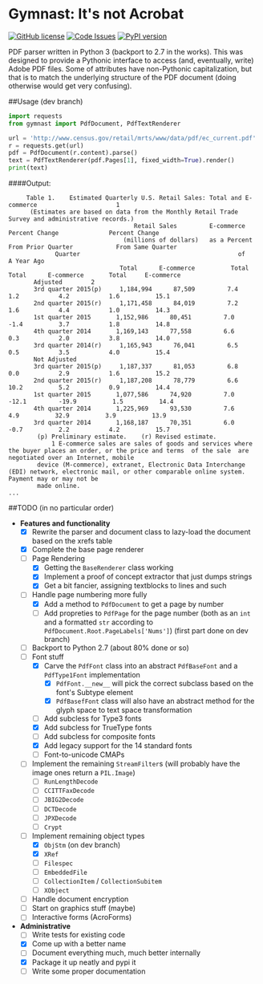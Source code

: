 # Gymnast: It's not Acrobat

[![GitHub license](https://img.shields.io/github/license/mashape/apistatus.svg)](https://github.com/ajmarks/pdf_parser/blob/master/LICENSE) [![Code Issues](https://www.quantifiedcode.com/api/v1/project/d0106c63f4f8467586aae7498f148e94/badge.svg)](https://www.quantifiedcode.com/app/project/d0106c63f4f8467586aae7498f148e94) [![PyPI version](https://badge.fury.io/py/gymnast.svg)](https://badge.fury.io/py/gymnast)

PDF parser written in Python 3 (backport to 2.7 in the works).  This was designed to provide a Pythonic interface to access (and, eventually, write) Adobe PDF files.  Some of attributes have non-Pythonic capitalization, but that is to match the underlying structure of the PDF document (doing otherwise would get very confusing).

##Usage (dev branch)
```python
import requests
from gymnast import PdfDocument, PdfTextRenderer

url = 'http://www.census.gov/retail/mrts/www/data/pdf/ec_current.pdf'
r = requests.get(url)
pdf = PdfDocument(r.content).parse()
text = PdfTextRenderer(pdf.Pages[1], fixed_width=True).render()
print(text)
```

####Output:
```
     Table 1.    Estimated Quarterly U.S. Retail Sales: Total and E-commerce                      1 
      (Estimates are based on data from the Monthly Retail Trade Survey and administrative records.) 
                                   Retail Sales         E-commerce          Percent Change              Percent Change
                                (millions of dollars)   as a Percent      From Prior Quarter            From Same Quarter 
             Quarter                                            of                                         A Year Ago
                               Total      E-commerce          Total      Total      E-commerce       Total     E-commerce 
       Adjusted        2
       3rd quarter 2015(p)     1,184,994      87,509         7.4           1.2           4.2           1.6          15.1
       2nd quarter 2015(r)     1,171,458      84,019         7.2           1.6           4.4           1.0          14.3
       1st quarter 2015       1,152,986      80,451         7.0          -1.4          3.7           1.8          14.8
       4th quarter 2014       1,169,143      77,558         6.6           0.3           2.0           3.8          14.0
       3rd quarter 2014(r)     1,165,943      76,041         6.5           0.5           3.5           4.0          15.4
       Not Adjusted
       3rd quarter 2015(p)     1,187,337      81,053         6.8           0.0           2.9           1.6          15.2
       2nd quarter 2015(r)     1,187,208      78,779         6.6          10.2          5.2           0.9          14.4
       1st quarter 2015       1,077,586      74,920         7.0          -12.1         -19.9          1.5          14.4
       4th quarter 2014       1,225,969      93,530         7.6           4.9          32.9          3.9          13.9
       3rd quarter 2014       1,168,187      70,351         6.0          -0.7          2.2           4.2          15.7
        (p) Preliminary estimate.    (r) Revised estimate.  
            1 E-commerce sales are sales of goods and services where  the buyer places an order, or the price and terms  of the sale  are negotiated over an Internet, mobile 
        device (M-commerce), extranet, Electronic Data Interchange (EDI) network, electronic mail, or other comparable online system. Payment may or may not be 
        made online.
...
```


##TODO (in no particular order)
- **Features and functionality**
  - [x] Rewrite the parser and document class to lazy-load the document based on the xrefs table
  - [x] Complete the base page renderer
  - [ ] Page Rendering
    - [x] Getting the `BaseRenderer` class working
    - [x] Implement a proof of concept extractor that just dumps strings
    - [x] Get a bit fancier, assigning textblocks to lines and such
  - [ ] Handle page numbering more fully
    - [x] Add a method to `PdfDocument` to get a page by number
    - [ ] Add propreties to `PdfPage` for the page number (both as an `int` and a formatted `str` according to `PdfDocument.Root.PageLabels['Nums']`) (first part done on dev branch)
  - [ ] Backport to Python 2.7 (about 80% done or so)
  - [ ] Font stuff
    - [x] Carve the `PdfFont` class into an abstract `PdfBaseFont` and a `PdfType1Font` implementation
      - [x] `PdfFont.__new__` will pick the correct subclass based on the font's Subtype element
      - [x] `PdfBasefFont` class will also have an abstract method for the glyph space to text space transformation
    - [ ] Add subcless for Type3 fonts
    - [x] Add subcless for TrueType fonts
    - [ ] Add subcless for composite fonts
    - [x] Add legacy support for the 14 standard fonts
    - [ ] Font-to-unicode CMAPs
  - [ ] Implement the remaining `StreamFilter`s (will probably have the image ones return a `PIL.Image`)
    - [ ] `RunLengthDecode`
    - [ ] `CCITTFaxDecode`
    - [ ] `JBIG2Decode`
    - [ ] `DCTDecode`
    - [ ] `JPXDecode`
    - [ ] `Crypt`
  - [ ] Implement remaining object types
    - [x] `ObjStm` (on dev branch)
    - [x] `XRef`
    - [ ] `Filespec`
    - [ ] `EmbeddedFile`
    - [ ] `CollectionItem` / `CollectionSubitem`
    - [ ] `XObject`
  - [ ] Handle document encryption
  - [ ] Start on graphics stuff (maybe)
  - [ ] Interactive forms (AcroForms)
- **Administrative**
  - [ ] Write tests for existing code
  - [x] Come up with a better name
  - [ ] Document everything much, much better internally
  - [x] Package it up neatly and pypi it
  - [ ] Write some proper documentation

